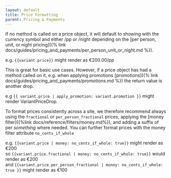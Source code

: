 ```yaml
---
layout: default
title: Price Formatting
parent: Pricing & Payments
---
```


If no method is called on a price object, it will default to showing with the currency symbol and either /pp or /night depending on the [per person, unit, or night pricing]({% link docs/guides/pricing_and_payments/per_person_unit_or_night.md %}).

e.g. `{{variant.price}}` might render as €200.00/pp 

This is great for basic use cases. However, if a price object has had a method called on it, e.g. when applying promotions [promotions]({% link docs/guides/pricing_and_payments/promotions.md %}) the return value is another drop.

e.g `{{ variant.price | apply_promotion: variant.promotion }}` might render VariantPriceDrop. 

To format prices consistently across a site, we therefore recommend always using the `fractional` or `per_person_fractional` prices, applying the [money filter]({%link docs/reference/filters/money.md%}), and adding a suffix of per _something_ where needed. You can further format prices with the money filter attribute `no_cents_if_whole`

e.g. `{{variant.price | money: no_cents_if_whole: true}}` might render as €200<br>
so   `{{variant.price.fractional | money: no_cents_if_whole: true}}` would render as €200<br>
and  `{{variant.price.per_person_fractional | money: no_cents_if_whole: true }}` might render as €100
